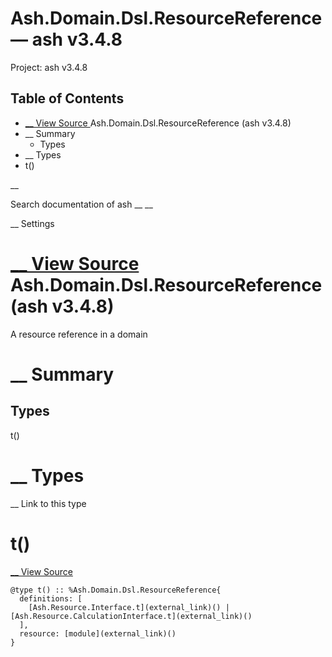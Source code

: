 # Ash.Domain.Dsl.ResourceReference — ash v3.4.8

Project: ash v3.4.8

## Table of Contents

- [ __ View Source ](external_link) Ash.Domain.Dsl.ResourceReference (ash v3.4.8)
- __ Summary
  - Types
- __ Types
- t()

__

Search documentation of ash __ __

__ Settings

#  [ __ View Source ](external_link) Ash.Domain.Dsl.ResourceReference (ash v3.4.8)

A resource reference in a domain

#  __ Summary

##  Types

t()

#  __ Types

__ Link to this type

# t()

[ __ View Source ](external_link)
    
    
    @type t() :: %Ash.Domain.Dsl.ResourceReference{
      definitions: [
        [Ash.Resource.Interface.t](external_link)() | [Ash.Resource.CalculationInterface.t](external_link)()
      ],
      resource: [module](external_link)()
    }
